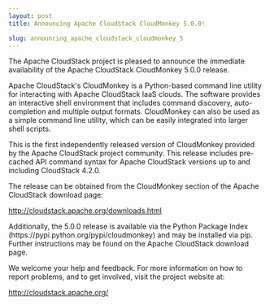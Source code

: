 ```yaml
---
layout: post
title: Announcing Apache CloudStack CloudMonkey 5.0.0!

slug: announcing_apache_cloudstack_cloudmonkey_5
---
```

<p>The Apache CloudStack project is pleased to announce the immediate availability
of the Apache CloudStack CloudMonkey 5.0.0 release.</p>

<p>Apache CloudStack's CloudMonkey is a Python-based command line utility for
interacting with Apache CloudStack IaaS clouds.  The software provides
an interactive shell environment that includes command discovery,
auto-completion and multiple output formats. CloudMonkey can also be
used as a simple command line utility, which can be easily integrated
into larger shell scripts.</p>

<p>This is the first independently released version of CloudMonkey provided
by the Apache CloudStack project community.  This release includes
pre-cached API command syntax for Apache CloudStack versions up to
and including CloudStack 4.2.0.</p>

<p>The release can be obtained from the CloudMonkey section of the Apache
CloudStack download page:</p>

<p><a href="http://cloudstack.apache.org/downloads.html">http://cloudstack.apache.org/downloads.html</a></p>

<p>Additionally, the 5.0.0 release is available via the Python Package
Index (https://pypi.python.org/pypi/cloudmonkey) and may be installed
via pip. Further instructions may be found on the Apache CloudStack
download page.</p>

<p>We welcome your help and feedback. For more information on how to report
problems, and to get involved, visit the project website at:</p>

<p><a href="http://cloudstack.apache.org/">http://cloudstack.apache.org/</a></p>
